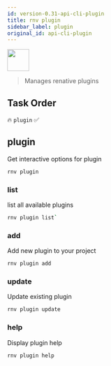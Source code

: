 ```yaml
---
id: version-0.31-api-cli-plugin
title: rnv plugin
sidebar_label: plugin
original_id: api-cli-plugin
---
```


<img src="https://renative.org/img/ic_cli.png" width=50 height=50 />

> Manages renative plugins

## Task Order

🔥 `plugin` ✅

## plugin

Get interactive options for plugin

```bash
rnv plugin
```

### list

list all available plugins

```bash
rnv plugin list`
```

### add

Add new plugin to your project

```bash
rnv plugin add
```

### update

Update existing plugin

```bash
rnv plugin update
```

### help

Display plugin help

```bash
rnv plugin help
```

